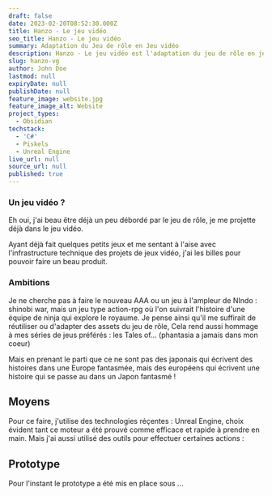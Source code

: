 ```yaml
---
draft: false
date: 2023-02-20T08:52:30.000Z
title: Hanzo - Le jeu vidéo
seo_title: Hanzo - Le jeu vidéo
summary: Adaptation du Jeu de rôle en Jeu vidéo
description: Hanzo - Le jeu vidéo est l'adaptation du jeu de rôle en jeu vidéo
slug: hanzo-vg
author: John Doe
lastmod: null
expiryDate: null
publishDate: null
feature_image: website.jpg
feature_image_alt: Website
project_types:
  - Obsidian
techstack:
  - 'C#'
  - Piskels
  - Unreal Engine
live_url: null
source_url: null
published: true
---
```


### Un jeu vidéo ?

Eh oui, j'ai beau être déjà un peu débordé par le jeu de rôle, je me projette déjà dans le jeu vidéo.

Ayant déjà fait quelques petits jeux et me sentant à l'aise avec l'infrastructure technique des projets de jeux vidéo, j'ai les billes pour pouvoir faire un beau produit.


### Ambitions
Je ne cherche pas à faire le nouveau AAA ou un jeu à l'ampleur de NIndo : shinobi war, mais un jeu type action-rpg où l'on suivrait l'histoire d'une équipe de ninja qui explore le royaume.
Je pense ainsi qu'il me suffirait de réutiliser ou d'adapter des assets du jeu de rôle,
Cela rend aussi hommage à mes séries de jeus préférés : les Tales of... (phantasia a jamais dans mon coeur)

Mais en prenant le parti que ce ne sont pas des japonais qui écrivent des histoires dans une Europe fantasmée, mais des européens qui écrivent une histoire qui se passe au dans un Japon fantasmé !

## Moyens
Pour ce faire, j'utilise des technologies réçentes : Unreal Engine, choix évident tant ce moteur a été prouvé comme efficace et rapide à prendre en main.
Mais j'ai aussi utilisé des outils pour effectuer certaines actions :

## Prototype
Pour l'instant le prototype a été mis en place sous ...
